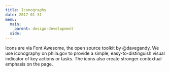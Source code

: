 ```yaml
---
title: Iconography
date: 2017-01-31
menu:
  main:
    parent: design-development
  side:
---
```


Icons are via Font Awesome, the open source toolkit by @davegandy. We use iconography on phila.gov to provide a simple, easy-to-distinguish visual indicator of key actions or tasks. The icons also create stronger contextual emphasis on the page.
